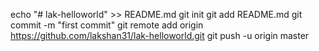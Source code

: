 echo "# lak-helloworld" >> README.md
git init
git add README.md
git commit -m "first commit"
git remote add origin https://github.com/lakshan31/lak-helloworld.git
git push -u origin master
